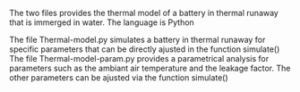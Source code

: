The two files provides the thermal model of a battery in thermal runaway that is immerged in water. The language is Python

The file Thermal-model.py simulates a battery in thermal runaway for specific parameters that can be directly ajusted in the function simulate()
The file Thermal-model-param.py provides a parametrical analysis for parameters such as the ambiant air temperature and the leakage factor. The other parameters can be ajusted via the function simulate()

